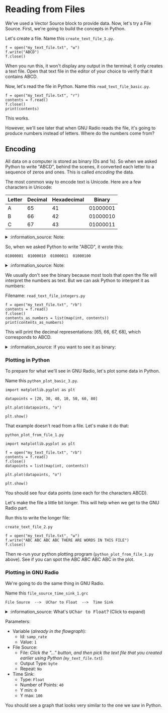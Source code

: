# Reading from Files

We've used a Vector Source block to provide data. Now, let's try a File Source. First, we're going to build the concepts in Python.

Let's create a file. Name this `create_text_file_1.py`.

```python3
f = open("my_text_file.txt", "w")
f.write("ABCD")
f.close()
```

When you run this, it won't display any output in the terminal; it only creates a text file. Open that text file in the editor of your choice to verify that it contains ABCD.

Now, let's read the file in Python. Name this `read_text_file_basic.py`.

```python3
f = open("my_text_file.txt", "r")
contents = f.read()
f.close()
print(contents)
```

This works.

However, we'll see later that when GNU Radio reads the file, it's going to produce numbers instead of letters. Where do the numbers come from?

## Encoding

All data on a computer is stored as binary (0s and 1s). So when we asked Python to write "ABCD", behind the scenes, it converted each letter to a sequence of zeros and ones. This is called _encoding_ the data.

The most common way to encode text is Unicode. Here are a few characters in Unicode:

| Letter | Decimal | Hexadecimal | Binary   |
|--------|---------|-------------|----------|
| A      | 65      | 41          | 01000001 |
| B      | 66      | 42          | 01000010 |
| C      | 67      | 43          | 01000011 |

<details><summary>:information_source: Note:</summary>
  
If you look up a [Unicode table](https://unicode-table.com/en/#0041), you'll often see the hexadecimal representation.

</details>

So, when we asked Python to write "ABCD", it wrote this:

```
01000001  01000010  01000011  01000100
```

<details><summary>:information_source: Note:</summary>
  
The spaces between binary numbers are not actually written to the file. They are there for ease of reading.

</details>

We usually don't see the binary because most tools that open the file will interpret the numbers as text. But we can ask Python to interpret it as numbers:

Filename: `read_text_file_integers.py`

```python3
f = open("my_text_file.txt", "rb")
contents = f.read()
f.close()
contents_as_numbers = list(map(int, contents))
print(contents_as_numbers)
```

This will print the decimal representations: [65, 66, 67, 68], which corresponds to ABCD.

<details><summary>:information_source: If you want to see it as binary:</summary>
  
We can ask Python to display the numbers as binary:

```python3
contents_as_binary = list(map(bin, contents_as_numbers))
print(contents_as_binary)
```

_Note: It will display 01000001 as 0b1000001. Ask an instructor if you'd like help interpreting these._

</details>

### Plotting in Python

To prepare for what we'll see in GNU Radio, let's plot some data in Python.

Name this `python_plot_basic_3.py`.

```python3
import matplotlib.pyplot as plt

datapoints = [20, 30, 40, 10, 50, 60, 80]

plt.plot(datapoints, "o")

plt.show()
```

That example doesn't read from a file. Let's make it do that:

`python_plot_from_file_1.py`
```python3
import matplotlib.pyplot as plt

f = open("my_text_file.txt", "rb")
contents = f.read()
f.close()
datapoints = list(map(int, contents))

plt.plot(datapoints, "o")

plt.show()
```

You should see four data points (one each for the characters ABCD).

Let's make the file a little bit longer. This will help when we get to the GNU Radio part.

Run this to write the longer file:

`create_text_file_2.py`
```python3
f = open("my_text_file.txt", "w")
f.write("ABC ABC ABC ABC THERE ARE WORDS IN THIS FILE")
f.close()
```

Then re-run your python plotting program (`python_plot_from_file_1.py` above). See if you can spot the ABC ABC ABC ABC in the plot.

### Plotting in GNU Radio

We're going to do the same thing in GNU Radio.

Name this `file_source_time_sink_1.grc`
```
File Source  -->  UChar to Float  -->  Time Sink
```

<details><summary> :information_source: What's <kbd>UChar to Float</kbd>? (Click to expand) </summary>

We want to read the File Source using the purple type, a.k.a. Integer 8. That type tells GNU Radio to interpret the file data in the way described above. However, the Time Sink expects Float data instead of Integer data, so we must convert the values using <kbd>UChar to Float</kbd>.

</details>

Parameters:
- Variable (_already in the flowgraph_):
  - Id: `samp_rate`
  - Value: `1`
- File Source:
  - File: _Click the "..." button, and then pick the text file that you created earlier using Python (`my_text_file.txt`)._
  - Output Type: `byte`
  - Repeat: `No`
- Time Sink:
  - Type: `Float`
  - Number of Points: `40`
  - Y min: `0`
  - Y max: `100`

You should see a graph that looks very similar to the one we saw in Python.